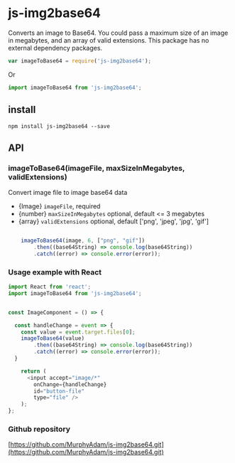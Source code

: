 # js-img2base64
Converts an image to Base64. You could pass a maximum size of an image in megabytes, and an array of valid extensions. This package has no external dependency packages.
```js
var imageToBase64 = require('js-img2base64');
```

Or

```js
import imageToBase64 from 'js-img2base64';
```

## install
```
npm install js-img2base64 --save
```

## API
### imageToBase64(imageFile, maxSizeInMegabytes, validExtensions)

Convert image file to image base64 data
* {Image} ``imageFile``, required  
* {number} ``maxSizeInMegabytes`` optional, default <= 3 megabytes  
* {array} ``validExtensions`` optional, default ['png', 'jpeg', 'jpg', 'gif']
```js

    imageToBase64(image, 6, ["png", "gif"])
    	.then((base64String) => console.log(base64String))
    	.catch((error) => console.error(error));
```

### Usage example with React

```js
import React from 'react';
import imageToBase64 from 'js-img2base64';


const ImageComponent = () => {

  const handleChange = event => {
    const value = event.target.files[0];
    imageToBase64(value)
    	.then((base64String) => console.log(base64String))
    	.catch((error) => console.error(error));
  }

  	return (
      <input accept="image/*" 
        onChange={handleChange} 
        id="button-file" 
        type="file" />
  	);
};

```

### Github repository

[https://github.com/MurphyAdam/js-img2base64.git](https://github.com/MurphyAdam/js-img2base64.git)
